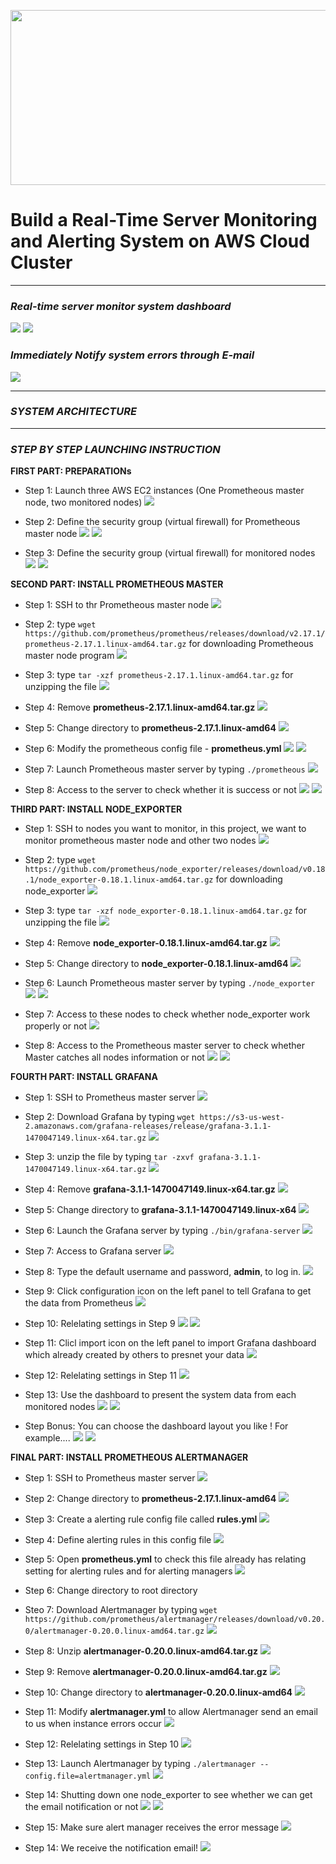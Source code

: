 <p align="center">
  <img width="750" height="280" src="https://github.com/ChunYen-Chang/Build-a-real-time-server-monitoring-and-alerting-system-on-AWS-cloud-cluster/blob/master/image/project_logo.jpg">
</p>
  
  
# Build a Real-Time Server Monitoring and Alerting System on AWS Cloud Cluster
-----
### *Real-time server monitor system dashboard*
![](https://github.com/ChunYen-Chang/Build-a-real-time-server-monitoring-and-alerting-system-on-AWS-cloud-cluster/blob/master/image/037.png)
![](https://github.com/ChunYen-Chang/Build-a-real-time-server-monitoring-and-alerting-system-on-AWS-cloud-cluster/blob/master/image/038.png)

### *Immediately Notify system errors through E-mail*
![](https://github.com/ChunYen-Chang/Build-a-real-time-server-monitoring-and-alerting-system-on-AWS-cloud-cluster/blob/master/image/057.png)

-----
### *SYSTEM ARCHITECTURE*
-----

### *STEP BY STEP LAUNCHING INSTRUCTION*

**FIRST PART: PREPARATIONs**
- Step 1: Launch three AWS EC2 instances (One Prometheous master node, two monitored nodes)
![](https://github.com/ChunYen-Chang/Build-a-real-time-server-monitoring-and-alerting-system-on-AWS-cloud-cluster/blob/master/image/001.png)

- Step 2: Define the security group (virtual firewall) for Prometheous master node
![](https://github.com/ChunYen-Chang/Build-a-real-time-server-monitoring-and-alerting-system-on-AWS-cloud-cluster/blob/master/image/002.png)
![](https://github.com/ChunYen-Chang/Build-a-real-time-server-monitoring-and-alerting-system-on-AWS-cloud-cluster/blob/master/image/003.png)

- Step 3: Define the security group (virtual firewall) for monitored nodes
![](https://github.com/ChunYen-Chang/Build-a-real-time-server-monitoring-and-alerting-system-on-AWS-cloud-cluster/blob/master/image/004.png)
![](https://github.com/ChunYen-Chang/Build-a-real-time-server-monitoring-and-alerting-system-on-AWS-cloud-cluster/blob/master/image/005.png)

**SECOND PART: INSTALL PROMETHEOUS MASTER**
- Step 1: SSH to thr Prometheous master node
![](https://github.com/ChunYen-Chang/Build-a-real-time-server-monitoring-and-alerting-system-on-AWS-cloud-cluster/blob/master/image/006.png)

- Step 2: type `wget https://github.com/prometheus/prometheus/releases/download/v2.17.1/prometheus-2.17.1.linux-amd64.tar.gz` for downloading Prometheous master node program
![](https://github.com/ChunYen-Chang/Build-a-real-time-server-monitoring-and-alerting-system-on-AWS-cloud-cluster/blob/master/image/007.png)

- Step 3: type `tar -xzf prometheus-2.17.1.linux-amd64.tar.gz` for unzipping the file
![](https://github.com/ChunYen-Chang/Build-a-real-time-server-monitoring-and-alerting-system-on-AWS-cloud-cluster/blob/master/image/008.png)

- Step 4: Remove **prometheus-2.17.1.linux-amd64.tar.gz**
![](https://github.com/ChunYen-Chang/Build-a-real-time-server-monitoring-and-alerting-system-on-AWS-cloud-cluster/blob/master/image/009.png)

- Step 5: Change directory to **prometheus-2.17.1.linux-amd64**
![](https://github.com/ChunYen-Chang/Build-a-real-time-server-monitoring-and-alerting-system-on-AWS-cloud-cluster/blob/master/image/010.png)

- Step 6: Modify the prometheous config file - **prometheus.yml**
![](https://github.com/ChunYen-Chang/Build-a-real-time-server-monitoring-and-alerting-system-on-AWS-cloud-cluster/blob/master/image/011.png)
![](https://github.com/ChunYen-Chang/Build-a-real-time-server-monitoring-and-alerting-system-on-AWS-cloud-cluster/blob/master/image/012.png)

- Step 7: Launch Prometheous master server by typing `./prometheous`
![](https://github.com/ChunYen-Chang/Build-a-real-time-server-monitoring-and-alerting-system-on-AWS-cloud-cluster/blob/master/image/013.png)

- Step 8: Access to the server to check whether it is success or not
![](https://github.com/ChunYen-Chang/Build-a-real-time-server-monitoring-and-alerting-system-on-AWS-cloud-cluster/blob/master/image/014.png)
![](https://github.com/ChunYen-Chang/Build-a-real-time-server-monitoring-and-alerting-system-on-AWS-cloud-cluster/blob/master/image/015.png)


**THIRD PART: INSTALL NODE_EXPORTER**
- Step 1: SSH to nodes you want to monitor, in this project, we want to monitor prometheous master node and other two nodes
![](https://github.com/ChunYen-Chang/Build-a-real-time-server-monitoring-and-alerting-system-on-AWS-cloud-cluster/blob/master/image/006.png)

- Step 2: type `wget https://github.com/prometheus/node_exporter/releases/download/v0.18.1/node_exporter-0.18.1.linux-amd64.tar.gz` for downloading node_exporter
![](https://github.com/ChunYen-Chang/Build-a-real-time-server-monitoring-and-alerting-system-on-AWS-cloud-cluster/blob/master/image/016.png)

- Step 3: type `tar -xzf node_exporter-0.18.1.linux-amd64.tar.gz` for unzipping the file
![](https://github.com/ChunYen-Chang/Build-a-real-time-server-monitoring-and-alerting-system-on-AWS-cloud-cluster/blob/master/image/017.png)

- Step 4: Remove **node_exporter-0.18.1.linux-amd64.tar.gz**
![](https://github.com/ChunYen-Chang/Build-a-real-time-server-monitoring-and-alerting-system-on-AWS-cloud-cluster/blob/master/image/018.png)

- Step 5: Change directory to **node_exporter-0.18.1.linux-amd64**
![](https://github.com/ChunYen-Chang/Build-a-real-time-server-monitoring-and-alerting-system-on-AWS-cloud-cluster/blob/master/image/019.png)

- Step 6: Launch Prometheous master server by typing `./node_exporter`
![](https://github.com/ChunYen-Chang/Build-a-real-time-server-monitoring-and-alerting-system-on-AWS-cloud-cluster/blob/master/image/020.png)
![](https://github.com/ChunYen-Chang/Build-a-real-time-server-monitoring-and-alerting-system-on-AWS-cloud-cluster/blob/master/image/021.png)

- Step 7: Access to these nodes to check whether node_exporter work properly or not
![](https://github.com/ChunYen-Chang/Build-a-real-time-server-monitoring-and-alerting-system-on-AWS-cloud-cluster/blob/master/image/022.png)

- Step 8: Access to the Prometheous master server to check whether Master catches all nodes information or not
![](https://github.com/ChunYen-Chang/Build-a-real-time-server-monitoring-and-alerting-system-on-AWS-cloud-cluster/blob/master/image/023.png)
![](https://github.com/ChunYen-Chang/Build-a-real-time-server-monitoring-and-alerting-system-on-AWS-cloud-cluster/blob/master/image/024.png)

**FOURTH PART: INSTALL GRAFANA**
- Step 1: SSH to Prometheus master server
![](https://github.com/ChunYen-Chang/Build-a-real-time-server-monitoring-and-alerting-system-on-AWS-cloud-cluster/blob/master/image/006.png)

- Step 2: Download Grafana by typing `wget https://s3-us-west-2.amazonaws.com/grafana-releases/release/grafana-3.1.1-1470047149.linux-x64.tar.gz`
![](https://github.com/ChunYen-Chang/Build-a-real-time-server-monitoring-and-alerting-system-on-AWS-cloud-cluster/blob/master/image/025.png)

- Step 3: unzip the file by typing `tar -zxvf grafana-3.1.1-1470047149.linux-x64.tar.gz`
![](https://github.com/ChunYen-Chang/Build-a-real-time-server-monitoring-and-alerting-system-on-AWS-cloud-cluster/blob/master/image/026.png)

- Step 4: Remove **grafana-3.1.1-1470047149.linux-x64.tar.gz**
![](https://github.com/ChunYen-Chang/Build-a-real-time-server-monitoring-and-alerting-system-on-AWS-cloud-cluster/blob/master/image/027.png)

- Step 5: Change directory to **grafana-3.1.1-1470047149.linux-x64**
![](https://github.com/ChunYen-Chang/Build-a-real-time-server-monitoring-and-alerting-system-on-AWS-cloud-cluster/blob/master/image/028.png)

- Step 6: Launch the Grafana server by typing `./bin/grafana-server`
![](https://github.com/ChunYen-Chang/Build-a-real-time-server-monitoring-and-alerting-system-on-AWS-cloud-cluster/blob/master/image/029.png)

- Step 7: Access to Grafana server
![](https://github.com/ChunYen-Chang/Build-a-real-time-server-monitoring-and-alerting-system-on-AWS-cloud-cluster/blob/master/image/030.png)

- Step 8: Type the default username and password, **admin**, to log in.
![](https://github.com/ChunYen-Chang/Build-a-real-time-server-monitoring-and-alerting-system-on-AWS-cloud-cluster/blob/master/image/031.png)

- Step 9: Click configuration icon on the left panel to tell Grafana to get the data from Prometheus
![](https://github.com/ChunYen-Chang/Build-a-real-time-server-monitoring-and-alerting-system-on-AWS-cloud-cluster/blob/master/image/032.png)

- Step 10: Relelating settings in Step 9
![](https://github.com/ChunYen-Chang/Build-a-real-time-server-monitoring-and-alerting-system-on-AWS-cloud-cluster/blob/master/image/033.png)
![](https://github.com/ChunYen-Chang/Build-a-real-time-server-monitoring-and-alerting-system-on-AWS-cloud-cluster/blob/master/image/034.png)

- Step 11: Clicl import icon on the left panel to import Grafana dashboard which already created by others to presnet your data
![](https://github.com/ChunYen-Chang/Build-a-real-time-server-monitoring-and-alerting-system-on-AWS-cloud-cluster/blob/master/image/035.png)

- Step 12: Relelating settings in Step 11
![](https://github.com/ChunYen-Chang/Build-a-real-time-server-monitoring-and-alerting-system-on-AWS-cloud-cluster/blob/master/image/036.png)

- Step 13: Use the dashboard to present the system data from each monitored nodes
![](https://github.com/ChunYen-Chang/Build-a-real-time-server-monitoring-and-alerting-system-on-AWS-cloud-cluster/blob/master/image/037.png)
![](https://github.com/ChunYen-Chang/Build-a-real-time-server-monitoring-and-alerting-system-on-AWS-cloud-cluster/blob/master/image/038.png)

- Step Bonus: You can choose the dashboard layout you like ! For example.... 
![](https://github.com/ChunYen-Chang/Build-a-real-time-server-monitoring-and-alerting-system-on-AWS-cloud-cluster/blob/master/image/039.png)
![](https://github.com/ChunYen-Chang/Build-a-real-time-server-monitoring-and-alerting-system-on-AWS-cloud-cluster/blob/master/image/040.png)

**FINAL PART: INSTALL PROMETHEOUS ALERTMANAGER**
- Step 1: SSH to Prometheus master server
![](https://github.com/ChunYen-Chang/Build-a-real-time-server-monitoring-and-alerting-system-on-AWS-cloud-cluster/blob/master/image/006.png)

- Step 2: Change directory to **prometheus-2.17.1.linux-amd64**
![](https://github.com/ChunYen-Chang/Build-a-real-time-server-monitoring-and-alerting-system-on-AWS-cloud-cluster/blob/master/image/042.png)

- Step 3: Create a alerting rule config file called **rules.yml**
![](https://github.com/ChunYen-Chang/Build-a-real-time-server-monitoring-and-alerting-system-on-AWS-cloud-cluster/blob/master/image/041.png)

- Step 4: Define alerting rules in this config file
![](https://github.com/ChunYen-Chang/Build-a-real-time-server-monitoring-and-alerting-system-on-AWS-cloud-cluster/blob/master/image/044.png)

- Step 5: Open **prometheus.yml** to check this file already has relating setting for alerting rules and for alerting managers
![](https://github.com/ChunYen-Chang/Build-a-real-time-server-monitoring-and-alerting-system-on-AWS-cloud-cluster/blob/master/image/045.png)

- Step 6: Change directory to root directory

- Steo 7: Download Alertmanager by typing `wget https://github.com/prometheus/alertmanager/releases/download/v0.20.0/alertmanager-0.20.0.linux-amd64.tar.gz`
![](https://github.com/ChunYen-Chang/Build-a-real-time-server-monitoring-and-alerting-system-on-AWS-cloud-cluster/blob/master/image/046.png)

- Step 8: Unzip **alertmanager-0.20.0.linux-amd64.tar.gz**
![](https://github.com/ChunYen-Chang/Build-a-real-time-server-monitoring-and-alerting-system-on-AWS-cloud-cluster/blob/master/image/047.png)

- Step 9: Remove **alertmanager-0.20.0.linux-amd64.tar.gz**
![](https://github.com/ChunYen-Chang/Build-a-real-time-server-monitoring-and-alerting-system-on-AWS-cloud-cluster/blob/master/image/048.png)

- Step 10: Change directory to **alertmanager-0.20.0.linux-amd64**
![](https://github.com/ChunYen-Chang/Build-a-real-time-server-monitoring-and-alerting-system-on-AWS-cloud-cluster/blob/master/image/050.png)

- Step 11: Modify **alertmanager.yml** to allow Alertmanager send an email to us when instance errors occur
![](https://github.com/ChunYen-Chang/Build-a-real-time-server-monitoring-and-alerting-system-on-AWS-cloud-cluster/blob/master/image/051.png)

- Step 12: Relelating settings in Step 10
![](https://github.com/ChunYen-Chang/Build-a-real-time-server-monitoring-and-alerting-system-on-AWS-cloud-cluster/blob/master/image/052.png)

- Step 13: Launch Alertmanager by typing `./alertmanager --config.file=alertmanager.yml`
![](https://github.com/ChunYen-Chang/Build-a-real-time-server-monitoring-and-alerting-system-on-AWS-cloud-cluster/blob/master/image/053.png)

- Step 14: Shutting down one node_exporter to see whether we can get the email notification or not
![](https://github.com/ChunYen-Chang/Build-a-real-time-server-monitoring-and-alerting-system-on-AWS-cloud-cluster/blob/master/image/054.png)
![](https://github.com/ChunYen-Chang/Build-a-real-time-server-monitoring-and-alerting-system-on-AWS-cloud-cluster/blob/master/image/055.png)

- Step 15: Make sure alert manager receives the error message
![](https://github.com/ChunYen-Chang/Build-a-real-time-server-monitoring-and-alerting-system-on-AWS-cloud-cluster/blob/master/image/056.png)

- Step 14: We receive the notification email!
![](https://github.com/ChunYen-Chang/Build-a-real-time-server-monitoring-and-alerting-system-on-AWS-cloud-cluster/blob/master/image/057.png)
